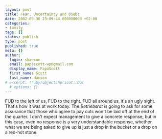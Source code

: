```yaml
---
layout: post
title: Fear, Uncertainty and Doubt
date: 2002-09-30 23:09:44.000000000 +02:00
categories:
- family
tags: []
status: publish
type: post
published: true
meta: {}
author:
  login: shanson
  email: papascott-wp@gmail.com
  display_name: PapaScott
  first_name: Scott
  last_name: Hanson
# excerpt: !ruby/object:Hpricot::Doc
  # options: {}
---
```

<p>FUD to the left of us, FUD to the right. FUD all around us, it's an ugly sight. That's how it was at work today. The <i>Betriebsrat</i> is going to ask for some assurance that those who agree to pay cuts won't be laid off at the end of the quarter. I don't expect management to give a concrete response, but in this case, even no response is a very understandable response, whether what we are being asked to give up is just a drop in the bucket or a drop on a red-hot stone.</p>
